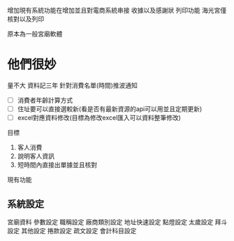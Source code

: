 增加現有系統功能在增加並且對電商系統串接
收據以及感謝狀 列印功能
海光宮僅核對以及列印

原本為一般宮廟軟體
# 他們很妙


量不大
資料記三年
針對消費名單(時間)推波通知

- [ ] 消費者年齡計算方式
- [ ] 住址要可以直接選較新(看是否有最新資源的api可以用並且定期更新)
- [ ] excel對應資料修改(目標為修改excel匯入可以資料整筆修改)

目標  
1. 客人消費 
2. 說明客人資訊 
3. 短時間內直接出單據並且核對

現有功能
## 系統設定
宮廟資料
參數設定
職稱設定
廠商類別設定
地址快速設定
點燈設定
太歲設定
拜斗設定
其他設定
捲款設定
疏文設定
會計科目設定
